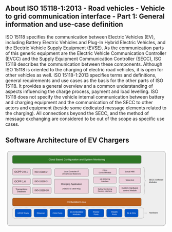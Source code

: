 ## About ISO 15118-1:2013 - Road vehicles - Vehicle to grid communication interface - Part 1: General information and use-case definition

ISO 15118 specifies the communication between Electric Vehicles (EV), including Battery Electric Vehicles and Plug-In Hybrid Electric Vehicles, and the Electric Vehicle Supply Equipment (EVSE). 
As the communication parts of this generic equipment are the Electric Vehicle Communication Controller (EVCC) and the Supply Equipment Communication Controller (SECC), ISO 15118 describes the communication between these components. Although ISO 15118 is oriented to the charging of electric road vehicles, it is open for other vehicles as well. ISO 15118-1:2013 specifies terms and definitions, general requirements and use cases as the basis for the other parts of ISO 15118. It provides a general overview and a common understanding of aspects influencing the charge process, payment and load levelling. ISO 15118 does not specify the vehicle internal communication between battery and charging equipment and the communication of the SECC to other actors and equipment (beside some dedicated message elements related to the charging). All connections beyond the SECC, and the method of message exchanging are considered to be out of the scope as specific use cases.

## Software Architecture of EV Chargers
![](/arch.png)
